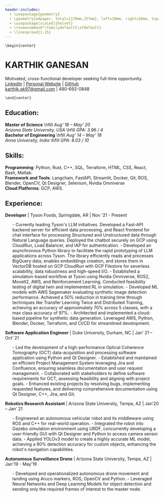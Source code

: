 ```yaml
---
header-includes:
  - \usepackage{geometry}
  - \geometry{a4paper, total={170mm,257mm}, left=10mm, right=10mm, top=10mm, bottom=10mm}
  - \usepackage[scaled]{helvet}
  - \renewcommand*\familydefault{\sfdefault}
  - \linespread{1.15}
---
```


```{=latex}
\begin{center}
```
# KARTHIK GANESAN
Motivated, cross-functional developer seeking full-time opportunity.   
  [LinkedIn](https://www.linkedin.com/in/karthik-ganesan-541488148/) |
  [Personal Website](https://www.karthikganesan.dev) |
  [GitHub](https://github.com/karthikgk97)  
  [karthik.gk97@gmail.com](mailto:karthik.gk97@gmail.com) | 480-692-0848

```{=latex}
\end{center}
```

## Education:
**Master of Science** \hfill <i> Aug' 18 – May' 20 </i> </span>  
<i>Arizona State University, USA </i> \hfill <i> GPA: 3.96 / 4 </i> </span>  
**Bachelor of Engineering** \hfill <i> Aug’ 14 – May’ 18 </i> </span>  
<i>Anna University, India  </i> \hfill <i> GPA: 8.03 / 10 </i> </span>

## Skills:
**Programming**: Python, Rust, C++, SQL, Terraform, HTML, CSS, React, Bash, Matlab.  
**Framework and Tools**: Langchain, FastAPI, Streamlit, Docker, Git, ROS, Blender, OpenCV, Qt Designer, Selenium, Nvidia Omniverse  
**Cloud Platforms**: GCP, AWS.  

## Experience:
**Developer** | Tyson Foods, Springdale, AR | Nov '21 - Present
<ul>
- Currently leading Tyson's LLM initiatives. Developed a Fast-API backend server for efficient data processing, and React frontend for chat interface for processing Structured and Unstructured data through Natural Language queries. Deployed the chatbot securely on GCP using CloudRun, Load Balancer, and IAP for authentication.
- Developed an asynchronous Python library to facilitate the rapid prototyping of LLM applications across Tyson. The library efficiently reads and processes BigQuery data, enables embeddings creation, and stores them in VectorDB hosted on GCP CloudRun with GCP Filestore for severless scalability, data robustness and high-speed I/O.
- Established a simulation-based workflow at Tyson using Nvidia Omniverse, ROS2, MoveIt2, AWS, and Reinforcement Learning. Conducted feasibility testing of digital twin and implemented RL in simulation.
- Developed ML models with AWS Sagemaker evaluating synthetic image detection performance. Achieved a 50% reduction in training time through techniques like Transfer Learning Twice and Distributed Training, achieving an accuracy of approximately 70% across 5 classes, with a max class accuracy of 97%.
- Architected and implemented a cloud-based pipeline for synthetic data generation. Leveraged AWS, Python, Blender, Docker, Terraform, and CI/CD for streamlined development.
</ul>

**Software Application Engineer** | Duke University, Durham, NC | Jan’ 21 – Oct’ 21
<ul>
- Led the development of a high-performance Optical Coherence Tomography (OCT) data-acquisition and processing software application using Python and Qt Designer.
- Established and maintained an efficient Project Management System leveraging Jira and Confluence, ensuring seamless documentation and user request management.
- Collaborated with stakeholders to define software requirements for OCT, assessing feasibility and aligning with project goals.
- Enhanced existing projects by resolving bugs, implementing requested features, and delivering comprehensive documentation using Qt Designer, C++, Jira, and Git.
</ul>  

**Robotics Research Assistant** | Arizona State University, Tempe, AZ | Jan’20 – Jan’ 21
<ul>
- Engineered an autonomous vehicular robot and its middleware using ROS and C++ for real-world operation.
- Integrated the robot into Gazebo simulation environment using URDF, concurrently developing a user-friendly GUI with Qt Designer and Python to access camera sensor data.
- Applied YOLOv3 model to create a highly accurate ML model, achieving a 90% detection accuracy for custom objects, enhancing the robot's navigation capabilities.
</ul>

**Autonomous Surveillance Drone** | Arizona State University, Tempe, AZ | Jan'19 - May'19
<ul>
- Developed and operationalized autonomous drone movement and landing using Aruco markers, ROS, OpenCV and Python.
- Leveraged Neural Networks and Deep Learning Models for object detection and sending only the required frames of interest to the master node.
</ul>
